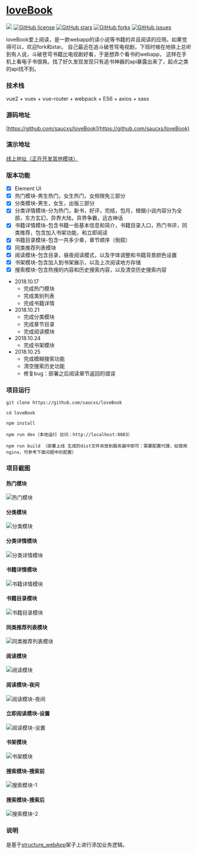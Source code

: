 # [loveBook](https://github.com/saucxs/loveBook)
[![](https://img.shields.io/badge/Powered%20by-saucxs%20-brightgreen.svg)](https://github.com/saucxs/loveBook)
[![GitHub license](https://img.shields.io/github/license/saucxs/loveBook.svg)](https://github.com/saucxs/loveBook/blob/master/LICENSE)
[![GitHub stars](https://img.shields.io/github/stars/saucxs/loveBook.svg)](https://github.com/saucxs/loveBook/stargazers)
[![GitHub forks](https://img.shields.io/github/forks/saucxs/loveBook.svg)](https://github.com/saucxs/loveBook/network)
[![GitHub issues](https://img.shields.io/github/issues/saucxs/loveBook.svg)](https://github.com/saucxs/loveBook/issues)

loveBook爱上阅读，是一款webapp的读小说等书籍的并且阅读的应用。如果觉得可以，欢迎fork和star。
自己最近在追斗破苍穹电视剧，下班时候在地铁上总听到有人说，斗破苍穹书籍比电视剧好看，于是想弄个看书的webapp，
这样在手机上看电子书很爽。找了好久发现发现只有追书神器的api暴露出来了，起点之类的api找不到。

### 技术栈
vue2 + vuex + vue-router + webpack + ES6 + axios + sass

### 源码地址
[https://github.com/saucxs/loveBook](https://github.com/saucxs/loveBook) 

### 演示地址
[线上地址（正在开发其他模块）](http://book.mwcxs.top) 


### 版本功能
- [x] Element UI
- [x] 热门模块-男生热门，女生热门，女频限免三部分
- [x] 分类模块-男生，女生，出版三部分
- [x] 分类详情模块-分为热门，新书，好评，完结，包月，根据小说内容分为全部，东方玄幻，异界大陆，异界争霸，远古神话
- [x] 书籍详情模块-包含书籍一些基本信息和简介，书籍目录入口，热门书评，同类推荐，包含加入书架功能，和立即阅读
- [x] 书籍目录模块-包含一共多少章，章节顺序（倒叙）
- [x] 同类推荐列表模块
- [x] 阅读模块-包含目录，昼夜阅读模式，以及字体调整和书籍背景颜色设置
- [x] 书架模块-包含加入到书架展示，以及上次阅读地方存储
- [x] 搜索模块-包含热搜的内容和历史搜索内容，以及清空历史搜索内容

+ 2018.10.17
   - 完成热门模块
   - 完成类别列表
   - 完成书籍详情
+ 2018.10.21
    - 完成分类模块
    - 完成章节目录
    - 完成阅读模块
+ 2018.10.24
    - 完成书架模块
+ 2018.10.25
    - 完成模糊搜索功能
    - 清空搜索历史功能
    - 修复bug：部署之后阅读章节返回的错误

### 项目运行

```   
git clone https://github.com/saucxs/loveBook

cd loveBook

npm install

npm run dev（本地运行 访问：http://localhost:8083）

npm run build （部署上线 生成的dist文件夹放到服务器中即可：需要配置代理，如使用nginx，可参考下面问题中的配置）

```

### 项目截图
#### 热门模块
![热门模块](screenshot/photo2_featured.png)
#### 分类模块
![分类模块](screenshot/photo4_category.png)
#### 分类详情模块
![分类详情模块](screenshot/photo4_categoty_detail.png)
#### 书籍详情模块
![书籍详情模块](screenshot/photo3_book_detail.png)
#### 书籍目录模块
![书籍目录模块](screenshot/photo3_book_menu.png)
#### 同类推荐列表模块
![同类推荐列表模块](screenshot/photo3_same_book_list.png)
#### 阅读模块
![阅读模块](screenshot/photo3_reading_now.png)
#### 阅读模块-夜间
![阅读模块-夜间](screenshot/photo3_read_night.png)
#### 立即阅读模块-设置
![阅读模块-设置](screenshot/photo3_read_setting.png)
#### 书架模块
![书架模块](screenshot/photo5_book_shelf.png)
#### 搜索模块-搜索前
![搜索模块-1](screenshot/photo5_search_before.png)
#### 搜索模块-搜索后
![搜索模块-2](screenshot/photo5_search_after.png)

### 说明 
是基于[structure_webApp](https://github.com/saucxs/structure_webApp)架子上进行添加业务逻辑。

